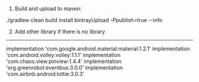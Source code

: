 1. Build and upload to maven:

./gradlew clean build install bintrayUpload -Ppublish=true --info      

2. Add other library if there is no library
----
implementation 'com.google.android.material:material:1.2.1'
implementation 'com.android.volley:volley:1.1.1'
implementation 'com.chaos.view:pinview:1.4.4'
implementation 'org.greenrobot:eventbus:3.0.0'
implementation 'com.airbnb.android:lottie:3.0.3'